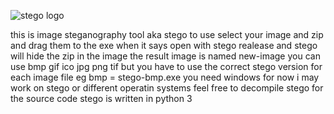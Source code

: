 ![stego logo](https://cdn.mos.cms.futurecdn.net/owYTb9X5fKpeBhgiaxD73b-970-80.jpg.webp)

this is image steganography tool
aka stego
to use select your image and zip and drag them to the exe when it says open with stego realease and stego will hide the zip in the image the result image is named new-image
you can use bmp gif ico jpg png tif
but you have to use the correct stego version for each image file
eg bmp = stego-bmp.exe
you need windows for now
i may work on stego or different operatin systems
feel free to decompile stego for the source code
stego is written in python 3
